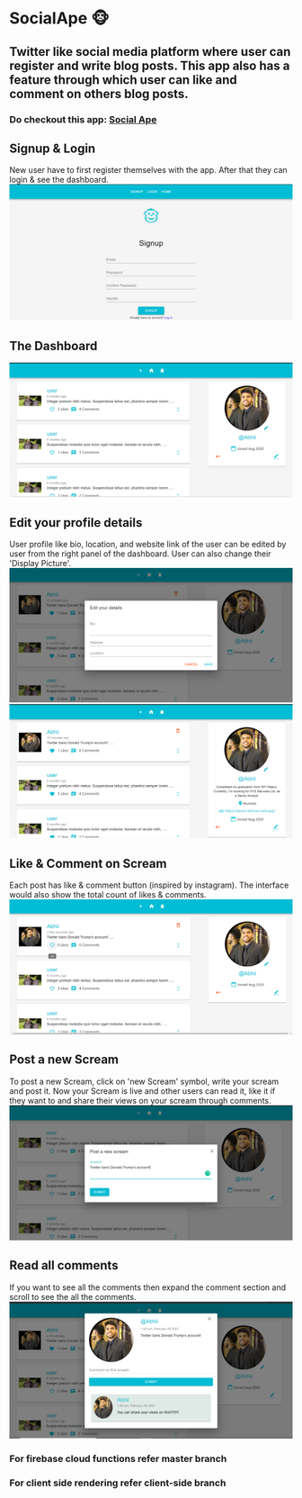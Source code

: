 # SocialApe :monkey_face:

## Twitter like social media platform where user can register and write blog posts. This app also has a feature through which user can like and comment on others blog posts.

### Do checkout this app: [Social Ape](https://socialapp-75994.firebaseapp.com/)

## Signup & Login
New user have to first register themselves with the app. After that they can login & see the dashboard.
![Signup](https://github.com/abhinav5481/Social-Ape/blob/master/images/sa_signup.png)

## The Dashboard
![Dashboard](https://github.com/abhinav5481/Social-Ape/blob/master/images/sa_dashboard.png)

## Edit your profile details
User profile like bio, location, and website link of the user can be edited by user from the right panel of the dashboard. User can also change their 'Display Picture'.
![editProfile](https://github.com/abhinav5481/Social-Ape/blob/master/images/sa_edit_details.png)
![edited profile](https://github.com/abhinav5481/Social-Ape/blob/master/images/sa_edited_details.png)

## Like & Comment on Scream
Each post has like & comment button (inspired by instagram). The interface would also show the total count of likes & comments.
![like & Comment](https://github.com/abhinav5481/Social-Ape/blob/master/images/sa_like_comment_delete.png)

## Post a new Scream
To post a new Scream, click on 'new Scream' symbol, write your scream and post it. Now your Scream is live and other users can read it, like it if they want to and share their views on your scream through comments.
![New Scream](https://github.com/abhinav5481/Social-Ape/blob/master/images/sa_newPost.png)

## Read all comments
If you want to see all the comments then expand the comment section and scroll to see the  all the comments. 
![Expand Comments](https://github.com/abhinav5481/Social-Ape/blob/master/images/sa_expand_comment.png)


### For firebase cloud functions refer master branch
### For client side rendering refer client-side branch
